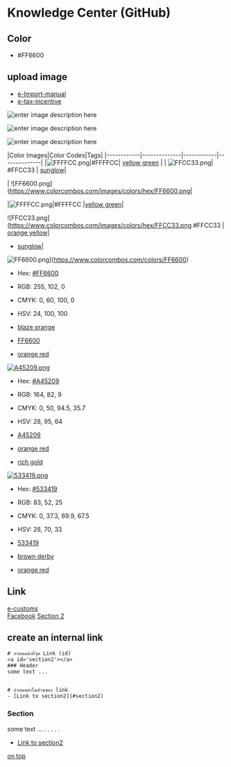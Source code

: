 Knowledge Center (GitHub)
===

## Color

- #FF6600


## upload image
- [e-Import-manual](https://github.com/yosarawut/KnowledgeCenter/tree/master/KnowledgeCenter/e-Customs/e-Import/e-Import-manual/img)
- [e-tax-incentive](https://github.com/yosarawut/KnowledgeCenter/tree/master/img/e-tax-incentive)

![enter image description here](https://github.com/yosarawut/knowledge-base/raw/master/img/cover-knowledge.png)

![enter image description here](https://github.com/yosarawut/knowledge-base/raw/master/img/cover-knowledge-2.png)

![enter image description here](https://github.com/yosarawut/knowledge-base/raw/master/img/cover-knowledge-3.png)




|Color Images|Color Codes|Tags|
|------------|--------------|------------|--------------|
|![FFFFCC.png](https://www.colorcombos.com/images/colors/hex/FFFFCC.png "Color Image")|#FFFFCC| [yellow green](https://www.colorcombos.com/tags/colors/yellow-green)  |
|
![FFCC33.png](https://www.colorcombos.com/images/colors/hex/FFCC33.png)| #FFCC33 |  [sunglow](https://www.colorcombos.com/tags/colors/sunglow)|

|
![FF6600.png](https://www.colorcombos.com/images/colors/hex/FF6600.png|




|![FFFFCC.png](https://www.colorcombos.com/images/colors/hex/FFFFCC.png "Color Image")|#FFFFCC |[yellow green](https://www.colorcombos.com/tags/colors/yellow-green)|

![FFCC33.png](https://www.colorcombos.com/images/colors/hex/FFCC33.png #FFCC33 |  [orange yellow](https://www.colorcombos.com/tags/colors/orange-yellow)|
-   [sunglow](https://www.colorcombos.com/tags/colors/sunglow)|

![FF6600.png](https://www.colorcombos.com/images/colors/hex/FF6600.png "#FF6600 Color Image")](https://www.colorcombos.com/colors/FF6600)

-   Hex:  [#FF6600](https://www.colorcombos.com/colors/FF6600)
-   RGB:  255, 102, 0
-   CMYK:  0, 60, 100, 0
-   HSV:  24, 100, 100

-   [blaze orange](https://www.colorcombos.com/tags/colors/blaze-orange)
-   [FF6600](https://www.colorcombos.com/tags/colors/FF6600)
-   [orange red](https://www.colorcombos.com/tags/colors/orange-red)

[![A45209.png](https://www.colorcombos.com/images/colors/hex/A45209.png "#A45209 Color Image")](https://www.colorcombos.com/colors/A45209)

-   Hex:  [#A45209](https://www.colorcombos.com/colors/A45209)
-   RGB:  164, 82, 9
-   CMYK:  0, 50, 94.5, 35.7
-   HSV:  28, 95, 64

-   [A45209](https://www.colorcombos.com/tags/colors/A45209)
-   [orange red](https://www.colorcombos.com/tags/colors/orange-red)
-   [rich gold](https://www.colorcombos.com/tags/colors/rich-gold)

[![533419.png](https://www.colorcombos.com/images/colors/hex/533419.png "#533419 Color Image")](https://www.colorcombos.com/colors/533419)

-   Hex:  [#533419](https://www.colorcombos.com/colors/533419)
-   RGB:  83, 52, 25
-   CMYK:  0, 37.3, 69.9, 67.5
-   HSV:  28, 70, 33

-   [533419](https://www.colorcombos.com/tags/colors/533419)
-   [brown derby](https://www.colorcombos.com/tags/colors/brown-derby)
-   [orange red](https://www.colorcombos.com/tags/colors/orange-red)




## Link
<a id='top'></a>
[e-customs][1]  
[Facebook][2]
[Section 2][3]  
  
[1]: http://www.e-customs.co.th 
[2]: https://www.facebook.com/ECS.24hr/
[3]: #section2

## create an internal link


```
# กำหนดค่าที่จุด Link (id)
<a id='section2'></a>
### Header 
some text ...


# กำหนดค่าในส่วนของ link
- [Link to section2](#section2)
```

<a id='section2'></a>
### Section 
some text ...
.
.
.
.
.



- [Link to section2](#section2)



[on top](#top)
<!--stackedit_data:
eyJoaXN0b3J5IjpbMTYyMjEzNjY2Miw0MzkzMTg1NzEsMTQ1Nz
AyMDk1OCwtMjU5NzYxMDI1LDE2MDgwNTA1ODgsMTk5OTY2ODcx
MSwtMTk3MjcyOTA0MSwtOTM4NzU4MDM1LC0xNTc2MTU5MjY2LD
MxNTY4NjA5OF19
-->